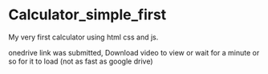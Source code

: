 # Calculator_simple_first
My very first calculator using html css and js.

onedrive link was submitted, Download video to view or wait for a minute or so for it to load (not as fast as google drive)
